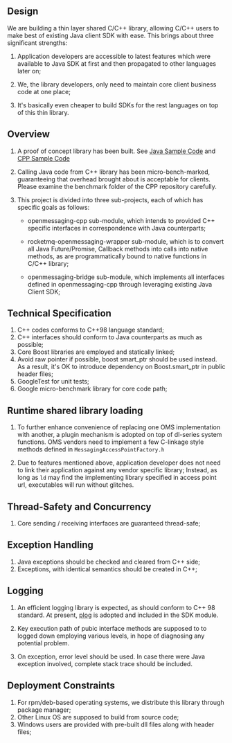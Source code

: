 ## Design

   We are building a thin layer shared C/C++ library, allowing C/C++ users to make best of existing Java client SDK
    with ease. This brings about three significant strengths: 
    
   1. Application developers are accessible to latest features which were available to Java SDK at first and then 
   propagated to other languages later on; 
    
   2. We, the library developers, only need to maintain core client business code at one place; 
    
   3. It's basically even cheaper to build SDKs for the
    rest languages on top of this thin library.
    
## Overview

1. A proof of concept library has been built. See [Java Sample Code](http://gitlab.alibaba-inc.com/messaging/babel-java)
   and [CPP Sample Code](http://gitlab.alibaba-inc.com/messaging/babel-cpp)
   
1. Calling Java code from C++ library has been micro-bench-marked, guaranteeing that overhead brought about is acceptable
   for clients. Please examine the benchmark folder of the CPP repository carefully. 
   
1. This project is divided into three sub-projects, each of which has specific goals as follows:
   * openmessaging-cpp sub-module, which intends to provided C++ specific interfaces in correspondence with Java
     counterparts;
     
   * rocketmq-openmessaging-wrapper sub-module, which is to convert all Java Future/Promise, Callback methods into
     calls into native methods, as are programmatically bound to native functions in C/C++ library;
     
   * openmessaging-bridge sub-module, which implements all interfaces defined in openmessaging-cpp through leveraging 
     existing Java Client SDK;

## Technical Specification

1. C++ codes conforms to C++98 language standard;
1. C++ interfaces should conform to Java counterparts as much as possible;
1. Core Boost libraries are employed and statically linked;
1. Avoid raw pointer if possible, boost smart_ptr should be used instead. As a result, it's OK to introduce
 dependency on Boost.smart_ptr in public header files;
1. GoogleTest for unit tests;
1. Google micro-benchmark library for core code path;

## Runtime shared library loading

1. To further enhance convenience of replacing one OMS implementation with another, a plugin mechanism is adopted on top
of dl-series system functions. OMS vendors need to implement a few C-linkage style methods defined in `MessagingAccessPointFactory.h`

2. Due to features mentioned above, application developer does not need to link their application against any vendor 
specific library; Instead, as long as `ld` may find the implementing library specified in access point url, executables 
will run without glitches.

## Thread-Safety and Concurrency

1. Core sending / receiving interfaces are guaranteed thread-safe;

## Exception Handling

1. Java exceptions should be checked and cleared from C++ side;
2. Exceptions, with identical semantics should be created in C++;

## Logging

1. An efficient logging library is expected, as should conform to C++ 98 standard. At present, 
[plog](https://github.com/SergiusTheBest/plog) is adopted and included in the SDK module.

2. Key execution path of pubic interface methods are supposed to to logged down employing various levels, in hope of 
diagnosing any potential problem. 

3. On exception, error level should be used. In case there were Java exception involved, complete stack trace should be
included.

## Deployment Constraints

1. For rpm/deb-based operating systems, we distribute this library through package manager;
2. Other Linux OS are supposed to build from source code;
3. Windows users are provided with pre-built dll files along with header files;